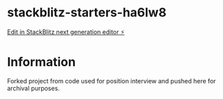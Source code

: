 # stackblitz-starters-ha6lw8

[Edit in StackBlitz next generation editor ⚡️](https://stackblitz.com/~/github.com/rodgersgb/stackblitz-starters-ha6lw8)

# Information

Forked project from code used for position interview and pushed here for archival purposes.